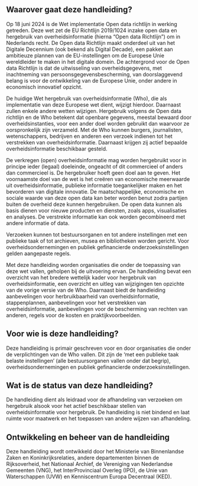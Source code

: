 ## Waarover gaat deze handleiding?
Op 18 juni 2024 is de Wet implementatie Open data richtlijn in werking getreden. 
Deze wet zet de EU Richtlijn 2019/1024 inzake open data en hergebruik van overheidsinformatie (hierna “Open data Richtlijn”) om in Nederlands recht. De Open data Richtlijn maakt onderdeel uit van het Digitale Decennium (ook bekend als Digital Decade), een pakket aan ambitieuze plannen van de EU-instellingen om de Europese Unie wereldleider te maken in het digitale domein. De achtergrond voor de Open data Richtlijn is dat de uitwisseling van overheidsgegevens, met inachtneming van persoonsgegevensbescherming, van doorslaggevend belang is voor de ontwikkeling van de Europese Unie, onder andere in economisch innovatief opzicht.

De huidige Wet hergebruik van overheidsinformatie (Who), die als implementatie van deze Europese wet dient, wijzigt hierdoor. Daarnaast zullen enkele andere wetten wijzigen. Hergebruik volgens de Open data richtlijn  en de Who betekent dat openbare gegevens, meestal bewaard door overheidsinstanties, voor een ander doel worden gebruikt dan waarvoor ze oorspronkelijk zijn verzameld. Met de Who kunnen burgers, journalisten, wetenschappers,  bedrijven en anderen een verzoek indienen tot het verstrekken van overheidsinformatie. Daarnaast krijgen zij actief bepaalde overheidsinformatie beschikbaar gesteld. 

De verkregen (open) overheidsinformatie mag worden hergebruikt voor in principe ieder (legaal) doeleinde, ongeacht of dit commercieel of anders dan commercieel is. De hergebruiker hoeft geen doel aan te geven. Het voornaamste doel van de wet is het creëren van economische meerwaarde uit overheidsinformatie, publieke informatie toegankelijker maken en het bevorderen van digitale innovatie. De maatschappelijke, economische en sociale waarde van deze open data kan beter worden benut zodra partijen buiten de overheid deze kunnen hergebruiken. De open data kunnen als basis dienen voor nieuwe producten en diensten, zoals apps, visualisaties en analyses. De verstrekte informatie kan ook worden gecombineerd met andere informatie of data.

Verzoeken kunnen tot bestuursorganen en tot andere instellingen met een publieke taak of tot archieven, musea en bibliotheken worden gericht. Voor overheidsondernemingen en publiek gefinancierde onderzoeksinstellingen gelden aangepaste regels.

Met deze handleiding worden organisaties die onder de toepassing van deze wet vallen, geholpen bij de uitvoering ervan. De handleiding bevat een overzicht van het bredere wettelijk kader voor hergebruik van overheidsinformatie, een overzicht en uitleg van wijzigingen ten opzichte van de vorige versie van de Who. Daarnaast biedt de handleiding aanbevelingen voor herbruikbaarheid van overheidsinformatie, stappenplannen, aanbevelingen voor het verstrekken van overheidsinformatie, aanbevelingen voor de bescherming van rechten van anderen, regels voor de kosten en praktijkvoorbeelden.

## Voor wie is deze handleiding? 
Deze handleiding is primair geschreven voor en door organisaties die onder de verplichtingen van de Who vallen. Dit zijn de ‘met een publieke taak belaste instellingen’ (alle bestuursorganen vallen onder dat begrip), overheidsondernemingen en publiek gefinancierde onderzoeksinstellingen.

## Wat is de status van deze handleiding?
De handleiding dient als leidraad voor de afhandeling van verzoeken om hergebruik alsook voor het actief beschikbaar stellen van overheidsinformatie voor hergebruik. De handleiding is niet bindend en laat ruimte voor maatwerk en het toepassen van andere wijzen van afhandeling.

## Ontwikkeling en beheer van de handleiding
Deze handleiding wordt ontwikkeld door het Ministerie van Binnenlandse Zaken en Koninkrijksrelaties, andere departementen binnen de Rijksoverheid, het Nationaal Archief, de Vereniging van Nederlandse Gemeenten (VNG), het InterProvinciaal Overleg (IPO), de Unie van Waterschappen (UVW) en Kenniscentrum Europa Decentraal (KED).
